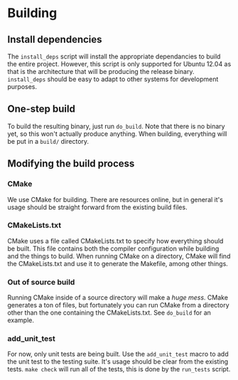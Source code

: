 # Building
## Install dependencies
The `install_deps` script will install the appropriate dependancies to build the entire project. However, this script is only supported for Ubuntu 12.04 as that is the architecture that will be producing the release binary. `install_deps` should be easy to adapt to other systems for development purposes.

## One-step build
To build the resulting binary, just run `do_build`. Note that there is no binary yet, so this won't actually produce anything. When building, everything will be put in a `build/` directory.

## Modifying the build process
### CMake
We use CMake for building. There are resources online, but in general it's usage should be straight forward from the existing build files.

### CMakeLists.txt
CMake uses a file called CMakeLists.txt to specify how everything should be built. This file contains both the compiler configuration while building and the things to build. When running CMake on a directory, CMake will find the CMakeLists.txt and use it to generate the Makefile, among other things.

### Out of source build
Running CMake inside of a source directory will make a *huge mess*. CMake generates a ton of files, but fortunately you can run CMake from a directory other than the one containing the CMakeLists.txt. See `do_build` for an example.

### add\_unit\_test
For now, only unit tests are being built. Use the `add_unit_test` macro to add the unit test to the testing suite. It's usage should be clear from the existing tests. `make check` will run all of the tests, this is done by the `run_tests` script.
